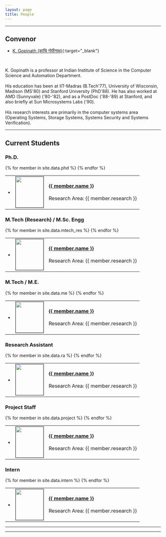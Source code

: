```yaml
---
layout: page
title: People
---
```

<script language="javascript">

	function nospam(id, domain) {
	    var at = "@";
	    if(domain.localeCompare("iisc") == 0)
	    	domain = "csa.iisc.ernet.in";
	    return id + at + domain;
	}

	function writeid(id, domain) {
	    document.write("<a href=\"mailto:" + nospam(id, domain) +"\">" + nospam(id, domain) + "</a>");
}
</script>


***

## Convenor
* [K. Gopinath (कांचि गोपीनाथ)](http://drona.csa.iisc.ernet.in/~gopi/){:target="_blank"}<br>
<script language='javascript'>writeid('gopi', 'iisc');</script><br>
<p class="message">
K. Gopinath is a professor at Indian Institute of Science in the Computer Science and Automation Department.<br><br>
His education has been at IIT-Madras (B.Tech'77), University of Wisconsin, Madison (MS'80) and Stanford University (PhD'88). 
He has also worked at AMD (Sunnyvale) ('80-'82), and as a PostDoc ('88-'89) at Stanford, and also briefly at Sun Microsystems Labs ('90).<br><br>
His research interests are primarily in the computer systems area (Operating Systems, Storage Systems, Systems Security and Systems Verification).
</p>

***

## Current Students

### Ph.D.

<table>
{% for member in site.data.phd %}
 	<tr >
 		<td>
	 		&#8226;
	 	</td>
	 	<td>
	 		<img src='{{ site.url }}/images/{{ member.image }}' width='90' height='100' border='1' />
	 	</td>
	 	<td>
		 	<a href="{{ member.homepage }}" target="_blank"><b>{{ member.name }}</b></a><br>
		 	<script language='javascript'>writeid('{{ member.id }}', '{{ member.domain }}');</script><br>
		 	Research Area: {{ member.research }}
	 	</td>
	 </tr>
{% endfor %}
</table>


### M.Tech (Research) / M.Sc. Engg

<table>
{% for member in site.data.mtech_res %}
 	<tr >
 		<td>
	 		&#8226;
	 	</td>
	 	<td>
	 		<img src='{{ site.url }}/images/{{ member.image }}' width='90' height='100' border='1' />
	 	</td>
	 	<td>
		 	<a href="{{ member.homepage }}" target="_blank"><b>{{ member.name }}</b></a><br>
		 	<script language='javascript'>writeid('{{ member.id }}', '{{ member.domain }}');</script><br>
		 	Research Area: {{ member.research }}
	 	</td>
	 </tr>
{% endfor %}
</table>


### M.Tech / M.E.

<table>
{% for member in site.data.me %}
 	<tr >
 		<td>
	 		&#8226;
	 	</td>
	 	<td>
	 		<img src='{{ site.url }}/images/{{ member.image }}' width='90' height='100' border='1' />
	 	</td>
	 	<td>
		 	<a href="{{ member.homepage }}" target="_blank"><b>{{ member.name }}</b></a><br>
		 	<script language='javascript'>writeid('{{ member.id }}', '{{ member.domain }}');</script><br>
		 	Research Area: {{ member.research }}
	 	</td>
	 </tr>
{% endfor %}
</table>


### Research Assistant

<table>
{% for member in site.data.ra %}
 	<tr >
 		<td>
	 		&#8226;
	 	</td>
	 	<td>
	 		<img src='{{ site.url }}/images/{{ member.image }}' width='90' height='100' border='1' />
	 	</td>
	 	<td>
		 	<a href="{{ member.homepage }}" target="_blank"><b>{{ member.name }}</b></a><br>
		 	<script language='javascript'>writeid('{{ member.id }}', '{{ member.domain }}');</script><br>
		 	Research Area: {{ member.research }}
	 	</td>
	 </tr>
{% endfor %}
</table>


### Project Staff

<table>
{% for member in site.data.project %}
 	<tr >
 		<td>
	 		&#8226;
	 	</td>
	 	<td>
	 		<img src='{{ site.url }}/images/{{ member.image }}' width='90' height='100' border='1' />
	 	</td>
	 	<td>
		 	<a href="{{ member.homepage }}" target="_blank"><b>{{ member.name }}</b></a><br>
		 	<script language='javascript'>writeid('{{ member.id }}', '{{ member.domain }}');</script><br>
		 	Research Area: {{ member.research }}
	 	</td>
	 </tr>
{% endfor %}
</table>


### Intern

<table>
{% for member in site.data.intern %}
 	<tr >
 		<td>
	 		&#8226;
	 	</td>
	 	<td>
	 		<img src='{{ site.url }}/images/{{ member.image }}' width='90' height='100' border='1' />
	 	</td>
	 	<td>
		 	<a href="{{ member.homepage }}" target="_blank"><b>{{ member.name }}</b></a><br>
		 	<script language='javascript'>writeid('{{ member.id }}', '{{ member.domain }}');</script><br>
		 	Research Area: {{ member.research }}
	 	</td>
	 </tr>
{% endfor %}
</table>

***
***
